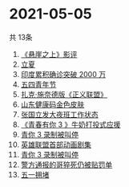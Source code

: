 # 2021-05-05
  共 13条

  <!-- BEGIN -->
  <!-- 最后更新时间:Wed May 05 2021 03:15:11 GMT+0000 (Coordinated Universal Time) -->
  1. [《悬崖之上》影评](https://www.zhihu.com/search?q=悬崖之上)
1. [立夏](https://www.zhihu.com/search?q=立夏)
1. [印度累积确诊突破 2000 万](https://www.zhihu.com/search?q=印度疫情)
1. [五四青年节](https://www.zhihu.com/search?q=五四青年节)
1. [扎克·施奈德版《正义联盟》](https://www.zhihu.com/search?q=正义联盟)
1. [山东健康码金色皮肤](https://www.zhihu.com/search?q=山东健康码)
1. [张国立发大夜班工作状态](https://www.zhihu.com/search?q=张国立)
1. [《青春有你 3 》牛奶打投式应援](https://www.zhihu.com/search?q=牛奶打投应援)
1. [青你 3 录制被叫停](https://www.zhihu.com/search?q=青春有你3)
1. [英雄联盟首部动画剧集](https://www.zhihu.com/search?q=英雄联盟)
1. [青你 3 录制被叫停](https://www.zhihu.com/search?q=青春有你)
1. [警方通报的哥猝死仍被贴罚单](https://www.zhihu.com/search?q=的哥猝死)
1. [五一拥堵](https://www.zhihu.com/search?q=五一拥堵)
  <!-- END -->
  